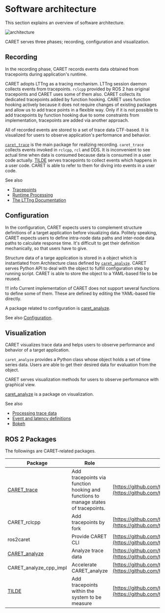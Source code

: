 # Software architecture

This section explains an overview of software architecture.

![architecture](../../imgs/architecture.drawio.png)

CARET serves three phases; recording, configuration and visualization.

## Recording

In the recording phase, CARET records events data obtained from tracepoints during application's runtime.

CARET adopts LTTng as a tracing mechanism. LTTng session daemon collects events from tracepoints.
`rclcpp` provided by ROS 2 has original tracepoints and CARET uses some of them also. CARET collects its dedicated tracepoints added by function hooking.
CARET uses function hooking actively because it does not require changes of existing packages and allow us to add trace points in a flexible way.
Only if it is not possible to add tracepoints by function hooking due to some constraints from implementation, tracepoints are added via another approach.

All of recorded events are stored to a set of trace data CTF-based. It is visualized for users to observe application's performance and behavior.

[`caret_trace`](./caret_trace.md) is the main package for realizing recording. `caret_trace` collects events invoked in `rclcpp`, `rcl` and DDS. It is inconvenient to see actual time when data is consumed because data is consumed in a user code actually. [TILDE](./tilde.md) serves tracepoints to collect events which happens in a user code. CARET is able to refer to them for diving into events in a user code.

See also

- [Tracepoints](../trace_points/index.md)
- [Runtime Processing](../runtime_processing/index.md)
- [The LTTng Documentation](https://lttng.org/docs/)

## Configuration

In the configuration, CARET expects users to complement structure definitions of a target application before visualizing data. Politely speaking, CARET expects users to define intra-node data paths and inter-node data paths to calculate response time. It's difficult to get their definition mechanically, so that users have to give.

Structure data of a targe application is stored in a object which is instantiated from Architecture class defined by [`caret_analyze`](./caret_analyze.md).
CARET serves Python API to deal with the object to fulfill configuration step by running script. CARET is able to store the object to a YAML-based file to be reused.

<prettier-ignore-start>
!!! info
    Current implementation of CARET does not support several functions to define some of them. These are defined by editing the YAML-based file directly.
<prettier-ignore-end>

A package related to configuration is [caret_analyze](./caret_analyze.md).

See also [Configuration](../configuration/index.md).

## Visualization

CARET visualizes trace data and helps users to observe performance and behavior of a target application.

`caret_analyze` provides a Python class whose object holds a set of time series data.
Users are able to get their desired data for evaluation from the object.

CARET serves visualization methods for users to observe performance with graphical view.

[caret_analyze](./caret_analyze.md) is a package on visualization.

See also

- [Processing trace data](../processing_trace_data/index.md)
- [Event and latency definitions](../event_and_latency_definitions)
- [Bokeh](https://docs.bokeh.org/)

## ROS 2 Packages

The followings are CARET-related packages.

| Package                             | Role                                                                                | Repository                                                                                           |
| ----------------------------------- | ----------------------------------------------------------------------------------- | ---------------------------------------------------------------------------------------------------- |
| [CARET_trace](./caret_trace.md)     | Add tracepoints via function hooking and functions to manage states of tracepoints. | [https://github.com/tier4/CARET_trace/](https://github.com/tier4/CARET_trace/)                       |
| CARET_rclcpp                        | Add tracepoints by fork                                                             | [https://github.com/tier4/rclcpp](https://github.com/tier4/rclcpp)                                   |
| ros2caret                           | Provide CARET CLI                                                                   | [https://github.com/tier4/ros2caret/](https://github.com/tier4/ros2caret/)                           |
| [CARET_analyze](./caret_analyze.md) | Analyze trace data                                                                  | [https://github.com/tier4/CARET_analyze/](https://github.com/tier4/CARET_analyze/)                   |
| CARET_analyze_cpp_impl              | Accelerate CARET_analyze                                                            | [https://github.com/tier4/CARET_analyze_cpp_impl/](https://github.com/tier4/CARET_analyze_cpp_impl/) |
| [TILDE](./tilde.md)                 | Add tracepoints within the system to be measure                                     | [https://github.com/tier4/TILDE](https://github.com/tier4/TILDE)                                     |
